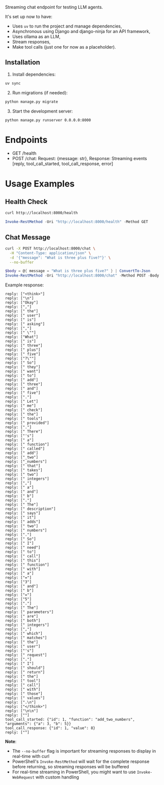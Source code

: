 Streaming chat endpoint for testing LLM agents.

It's set up now to have:
- Uses `uv` to run the project and manage dependencies,
- Asynchronous using Django and django-ninja for an API framework,
- Uses ollama as an LLM,
- Stream responses,
- Make tool calls (just one for now as a placeholder).

## Installation

1. Install dependencies:
```bash
uv sync
```

2. Run migrations (if needed):
```bash
python manage.py migrate
```

3. Start the development server:
```bash
python manage.py runserver 0.0.0.0:8000
```

# Endpoints

- GET /health
- POST /chat: Request: {message: str}, Response: Streaming events [reply, tool_call_started, tool_call_response, error]

# Usage Examples

## Health Check

```bash
curl http://localhost:8000/health
```

```powershell
Invoke-RestMethod -Uri "http://localhost:8000/health" -Method GET
```

## Chat Message

```bash
curl -X POST http://localhost:8000/chat \
  -H "Content-Type: application/json" \
  -d '{"message": "What is three plus five?"}' \
  --no-buffer
```

```powershell
$body = @{ message = "What is three plus five?" } | ConvertTo-Json
Invoke-RestMethod -Uri "http://localhost:8000/chat" -Method POST -Body $body -ContentType "application/json"
```

Example response:
```
reply: ["<think>"]
reply: ["\n"]
reply: ["Okay"]
reply: [","]
reply: [" the"]
reply: [" user"]
reply: [" is"]
reply: [" asking"]
reply: [","]
reply: [" \""]
reply: ["What"]
reply: [" is"]
reply: [" three"]
reply: [" plus"]
reply: [" five"]
reply: ["?\""]
reply: [" So"]
reply: [" they"]
reply: [" want"]
reply: [" to"]
reply: [" add"]
reply: [" three"]
reply: [" and"]
reply: [" five"]
reply: ["."]
reply: [" Let"]
reply: [" me"]
reply: [" check"]
reply: [" the"]
reply: [" tools"]
reply: [" provided"]
reply: ["."]
reply: [" There"]
reply: ["'s"]
reply: [" a"]
reply: [" function"]
reply: [" called"]
reply: [" add"]
reply: ["_two"]
reply: ["_numbers"]
reply: [" that"]
reply: [" takes"]
reply: [" two"]
reply: [" integers"]
reply: [","]
reply: [" a"]
reply: [" and"]
reply: [" b"]
reply: ["."]
reply: [" The"]
reply: [" description"]
reply: [" says"]
reply: [" it"]
reply: [" adds"]
reply: [" two"]
reply: [" numbers"]
reply: ["."]
reply: [" So"]
reply: [" I"]
reply: [" need"]
reply: [" to"]
reply: [" call"]
reply: [" this"]
reply: [" function"]
reply: [" with"]
reply: [" a"]
reply: ["="]
reply: ["3"]
reply: [" and"]
reply: [" b"]
reply: ["="]
reply: ["5"]
reply: ["."]
reply: [" The"]
reply: [" parameters"]
reply: [" are"]
reply: [" both"]
reply: [" integers"]
reply: [","]
reply: [" which"]
reply: [" matches"]
reply: [" the"]
reply: [" user"]
reply: ["'s"]
reply: [" request"]
reply: ["."]
reply: [" I"]
reply: [" should"]
reply: [" return"]
reply: [" the"]
reply: [" tool"]
reply: [" call"]
reply: [" with"]
reply: [" those"]
reply: [" values"]
reply: [".\n"]
reply: ["</think>"]
reply: ["\n\n"]
reply: [""]
tool_call_started: {"id": 1, "function": "add_two_numbers", "arguments": {"a": 3, "b": 5}}
tool_call_response: {"id": 1, "value": 8}
reply: [""]
```

**Note**: 
- The `--no-buffer` flag is important for streaming responses to display in real-time with curl
- PowerShell's `Invoke-RestMethod` will wait for the complete response before returning, so streaming responses will be buffered
- For real-time streaming in PowerShell, you might want to use `Invoke-WebRequest` with custom handling
